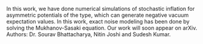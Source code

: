 In this work, we have done numerical simulations of stochastic inflation for asymmetric potentials of the type, which can generate negative vacuum expectation values.
In this work, exact noise modeling has been done by solving the Mukhanov-Sasaki equation.
Our work will soon appear on arXiv. 
Authors: Dr. Sourav Bhattacharya, Nitin Joshi and Sudesh Kumar.
